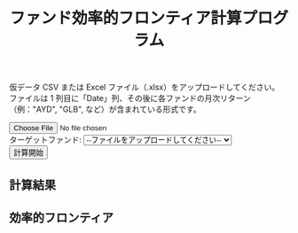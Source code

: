 <!DOCTYPE html>
<html lang="ja">
<head>
  <meta charset="UTF-8">
  <meta name="viewport" content="width=device-width, initial-scale=1">
  <title>ファンド効率的フロンティア計算プログラム</title>
  <link rel="stylesheet" href="styles.css">
  <!-- Plotly, PapaParse, SheetJS の CDN -->
  <script src="https://cdn.plot.ly/plotly-latest.min.js"></script>
  <script src="https://cdn.jsdelivr.net/npm/papaparse@5.3.2/papaparse.min.js"></script>
  <script src="https://cdnjs.cloudflare.com/ajax/libs/xlsx/0.18.5/xlsx.full.min.js"></script>
</head>
<body>
  <header>
    <h1>ファンド効率的フロンティア計算プログラム</h1>
  </header>
  <main>
    <section id="instructions">
      <p>
        仮データ CSV または Excel ファイル（.xlsx）をアップロードしてください。<br>
        ファイルは 1 列目に「Date」列、その後に各ファンドの月次リターン（例："AYD", "GLB", など）が含まれている形式です。
      </p>
    </section>
    <section id="upload-section">
      <input type="file" id="csvFileInput" accept=".csv,.xlsx">
    </section>
    <section id="target-section">
      <label for="targetFundSelect">ターゲットファンド:</label>
      <select id="targetFundSelect">
        <option value="">--ファイルをアップロードしてください--</option>
      </select>
    </section>
    <section id="calc-section">
      <button id="calcButton">計算開始</button>
    </section>
    <section id="results">
      <h2>計算結果</h2>
      <div id="resultText"></div>
    </section>
    <section id="chart">
      <h2>効率的フロンティア</h2>
      <div id="frontierChart"></div>
    </section>
  </main>
  <script src="script.js"></script>
</body>
</html>
